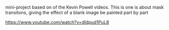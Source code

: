 mini-project based on of the Kevin Powell videos. This is one is about mask transitons, giving the effect of a blank image be painted part by part

https://www.youtube.com/watch?v=dldpud1PuL8
